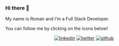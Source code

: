 ### Hi there 👋
My name is Roman and I'm a Full Stack Developer.

You can follow me by clicking on the icons below!
<div align="center">

[![linkedin](https://cdn.icon-icons.com/icons2/2873/PNG/64/linkedin_pixel_logo_icon_181925.png)](https://www.linkedin.com/in/zeromerodev/)
[![twitter](https://cdn.icon-icons.com/icons2/2873/PNG/64/twitter_pixel_logo_icon_181924.png)](https://twitter.com/zeromerodev)
[![github](https://user-images.githubusercontent.com/55024478/174501887-7f104282-08fd-4d61-b405-171047dab94e.png)](https://github.com/zeromero-dev)


</div>

<!--
**zeromero-dev/zeromero-dev** is a ✨ _special_ ✨ repository because its `README.md` (this file) appears on your GitHub profile.

Here are some ideas to get you started:

- 🔭 I’m currently working on ...
- 🌱 I’m currently learning ...
- 👯 I’m looking to collaborate on ...
- 🤔 I’m looking for help with ...
- 💬 Ask me about ...
- 📫 How to reach me: ...
- 😄 Pronouns: ...
- ⚡ Fun fact: ...
-->

